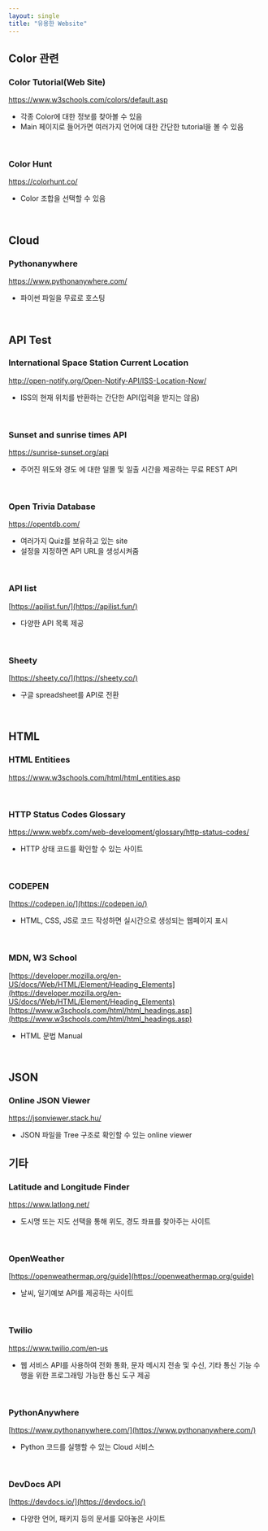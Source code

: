 ```yaml
---
layout: single
title: "유용한 Website"
---
```


## Color 관련

### Color Tutorial(Web Site)

https://www.w3schools.com/colors/default.asp

* 각종 Color에 대한 정보를 찾아볼 수 있음
* Main 페이지로 들어가면 여러가지 언어에 대한 간단한 tutorial을 볼 수 있음
<br>

### Color Hunt

https://colorhunt.co/

* Color 조합을 선택할 수 있음
<br>

## Cloud

### Pythonanywhere

https://www.pythonanywhere.com/

* 파이썬 파일을 무료로 호스팅
<br>


## API Test

### International Space Station Current Location

http://open-notify.org/Open-Notify-API/ISS-Location-Now/

* ISS의 현재 위치를 반환하는 간단한 API(입력을 받지는 않음)
<br>

### Sunset and sunrise times API

https://sunrise-sunset.org/api

* 주어진 위도와 경도 에 대한 일몰 및 일출 시간을 제공하는 무료 REST API
<br>

### Open Trivia Database

https://opentdb.com/

* 여러가지 Quiz를 보유하고 있는 site
* 설정을 지정하면 API URL을 생성시켜줌
<br>

### API list

[https://apilist.fun/](https://apilist.fun/)

* 다양한 API 목록 제공

<br>

### Sheety

[https://sheety.co/](https://sheety.co/)

* 구글 spreadsheet를 API로 전환
  
<br>

## HTML

### HTML Entitiees

https://www.w3schools.com/html/html_entities.asp


<br>

### HTTP Status Codes Glossary

https://www.webfx.com/web-development/glossary/http-status-codes/

* HTTP 상태 코드를 확인할 수 있는 사이트

<br>

### CODEPEN

[https://codepen.io/](https://codepen.io/)

* HTML, CSS, JS로 코드 작성하면 실시간으로 생성되는 웹페이지 표시

<br>

### MDN, W3 School

[https://developer.mozilla.org/en-US/docs/Web/HTML/Element/Heading_Elements](https://developer.mozilla.org/en-US/docs/Web/HTML/Element/Heading_Elements)<br>
[https://www.w3schools.com/html/html_headings.asp](https://www.w3schools.com/html/html_headings.asp)

* HTML 문법 Manual

<br>

## JSON

### Online JSON Viewer

https://jsonviewer.stack.hu/

* JSON 파일을 Tree 구조로 확인할 수 있는 online viewer

## 기타

### Latitude and Longitude Finder

https://www.latlong.net/

* 도시명 또는 지도 선택을 통해 위도, 경도 좌표를 찾아주는 사이트

<br>

### OpenWeather

[https://openweathermap.org/guide](https://openweathermap.org/guide)

* 날씨, 일기예보 API를 제공하는 사이트

<br>

### Twilio

https://www.twilio.com/en-us

* 웹 서비스 API를 사용하여 전화 통화, 문자 메시지 전송 및 수신, 기타 통신 기능 수행을 위한 프로그래밍 가능한 통신 도구 제공

<br>

### PythonAnywhere

[https://www.pythonanywhere.com/](https://www.pythonanywhere.com/)

* Python 코드를 실행할 수 있는 Cloud 서비스

<br>

### DevDocs API

[https://devdocs.io/](https://devdocs.io/)

* 다양한 언어, 패키지 등의 문서를 모아놓은 사이트
